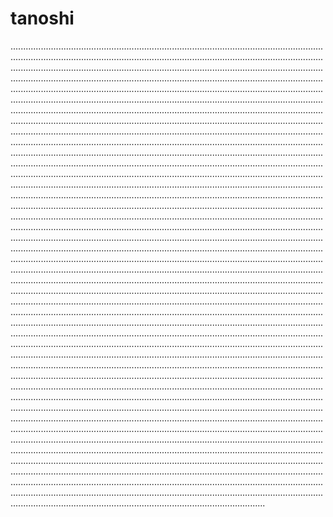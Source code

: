 # tanoshi

.........................................................................................................................................................................................................................................................................................................................................................................................................................................................................................................................................................................................................................................................................................................................................................................................................................................................................................................................................................................................................................................................................................................................................................................................................................................................................................................................................................................................................................................................................................................................................................................................................................................................................................................................................................................................................................................................................................................................................................................................................................................................................................................................................................................................................................................................................................................................................................................................................................................................................................................................................................................................................................................................................................................................................................................................................................................................................................................................................................................................................................................................................................................................................................................................................................................................................................................................................................................................................................................................................................................................................................................................................................................................................................................................................................................................................................................................................................................................................................................................................................................................................................................................................................................................................................................................................................................................................................................................................................................................................................................................................................................................................................................................................................................................................................................................................................................................................................................................................................................................................................................................................................................................................................................................................................................................................................................................................................................................................................................................................................................................................................................................................................................................